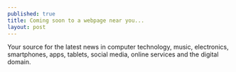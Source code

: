 ```yaml
---
published: true
title: Coming soon to a webpage near you...
layout: post
---
```

Your source for the latest news in computer technology, music, electronics, smartphones, apps, tablets, social media, online services and the digital domain.